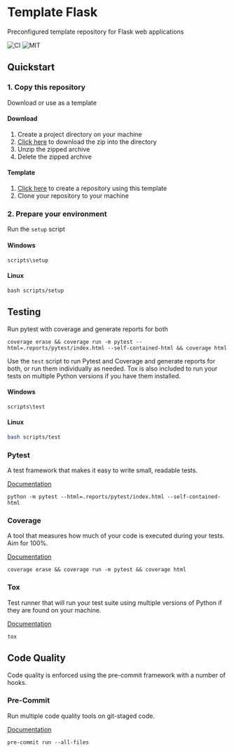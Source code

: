 # Template Flask

Preconfigured template repository for Flask web applications

![CI](https://github.com/harrelchris/template-flask/actions/workflows/ci.yml/badge.svg)
![MIT](https://img.shields.io/github/license/harrelchris/template-flask)

## Quickstart

### 1. Copy this repository

Download or use as a template

#### Download

1. Create a project directory on your machine
1. [Click here](https://github.com/harrelchris/template-flask/archive/refs/heads/main.zip) to download the zip into the directory
1. Unzip the zipped archive
1. Delete the zipped archive

#### Template

1. [Click here](https://github.com/harrelchris/template-flask/generate) to create a repository using this template
1. Clone your repository to your machine

### 2. Prepare your environment

Run the `setup` script

#### Windows

```shell
scripts\setup
```

#### Linux

```shell
bash scripts/setup
```

## Testing

Run pytest with coverage and generate reports for both

```shell
coverage erase && coverage run -m pytest --html=.reports/pytest/index.html --self-contained-html && coverage html
```

Use the `test` script to run Pytest and Coverage and generate reports for both, or run them individually as needed. Tox is also included to run your tests on multiple Python versions if you have them installed.

#### Windows

```shell
scripts\test
```

#### Linux

```bash
bash scripts/test
```

### Pytest

A test framework that makes it easy to write small, readable tests.

[Documentation](https://docs.pytest.org/)

```shell
python -m pytest --html=.reports/pytest/index.html --self-contained-html
```

### Coverage

A tool that measures how much of your code is executed during your tests. Aim for 100%.

[Documentation](https://coverage.readthedocs.io/)

```shell
coverage erase && coverage run -m pytest && coverage html
```

### Tox

Test runner that will run your test suite using multiple versions of Python if they are found on your machine.

[Documentation](https://tox.wiki/en/latest/)

```shell
tox
```

## Code Quality

Code quality is enforced using the pre-commit framework with a number of hooks.

### Pre-Commit

Run multiple code quality tools on git-staged code.

[Documentation](https://pre-commit.com/)

```shell
pre-commit run --all-files
```
